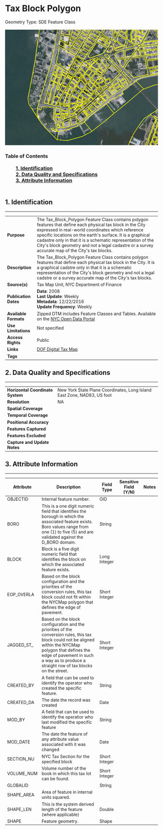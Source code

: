 # Tax Block Polygon
Geometry Type: SDE Feature Class<br><br>![image](https://github.com/CityOfNewYork/nyc-geo-metadata/blob/master/Images/DTM_Tax_Block_Polygon.PNG)

### Table of Contents<br><br>&nbsp;&nbsp;&nbsp;&nbsp;&nbsp;&nbsp;&nbsp;&nbsp;&nbsp;[**1. Identification**](#1-identification)<br>&nbsp;&nbsp;&nbsp;&nbsp;&nbsp;&nbsp;&nbsp;&nbsp;&nbsp;[**2. Data Quality and Specifications**](#2-data-quality-and-specifications)<br>&nbsp;&nbsp;&nbsp;&nbsp;&nbsp;&nbsp;&nbsp;&nbsp;&nbsp;[**3. Attribute Information**](#3-attribute-information)<br><br>
## 1. Identification
---------------------------------------------
|     |     |
| --- | --- |
**Purpose** |The Tax_Block_Polygon Feature Class contains polygon features that define each physical tax block in the City expressed in real-world coordinates which reference specific locations on the earth's surface.  It is a graphical cadastre only in that it is a schematic representation of the City's block geometry and not a legal cadastre or a survey accurate map of the City's tax blocks.
**Description** |The Tax_Block_Polygon Feature Class contains polygon features that define each physical tax block in the City. It is a graphical cadstre only in that it is a schematic representation of the City's block geometry and not a legal cadstre or a survey accurate map of the City's tax blocks.
**Source(s)** |Tax Map Unit, NYC Department of Finance
**Publication Dates** |**Data**: 2008<br>**Last Update**: Weekly<br>**Metadata**: 12/22/2016<br>**Update Frequency**: Weekly
**Available Formats** |Zipped DTM includes Feature Classes and Tables. Available on the [NYC Open Data Portal](https://data.cityofnewyork.us/Housing-Development/Department-of-Finance-Digital-Tax-Map/smk3-tmxj)
**Use Limitations** |Not specified
**Access Rights** |Public
**Links** |[DOF Digital Tax Map](http://gis.nyc.gov/taxmap/map.htm)
**Tags** |
## 2. Data Quality and Specifications
---------------------------------------------
|     |     |
| --- | --- |
**Horizontal Coordinate System** |New York State Plane Coordinates, Long Island East Zone, NAD83, US foot
**Resolution** |NA
**Spatial Coverage** |
**Temporal Coverage** |
**Positional Accuracy** |
**Features Captured** |
**Features Excluded** |
**Capture and Update Notes** |
## 3. Attribute Information
---------------------------------------------
| Attribute | Description | Field Type | Sensitive Field (Y/N) | Notes| 
|------------ | ------------- | -------- | ----------- | ----------|
| OBJECTID | Internal feature number. | OID | 
| BORO | This is a one digit numeric field that identifies the borough in which the associated feature exists. Boro values range from one (1) to five (5) and are validated against the D_BORO domain. | String | 
| BLOCK | Block is a five digit numeric field that identifies the block on which the associated feature exists.  | Long Integer | 
| EOP_OVERLA | Based on the block configuration and the priorities of the conversion rules, this tax block could not fit within the NYCMap polygon that defines the edge of pavement. | Short Integer |
| JAGGED_ST_ | Based on the block configuration and the priorities of the conversion rules, this tax block could not be aligned within the NYCMap polygon that defines the edge of pavement in such a way as to produce a straight row of tax blocks on the street. | Short Integer | 
| CREATED_BY | A field that can be used to identify the operator who created the specific feature. | String | 
| CREATED_DA | The date the record was created | Date | 
| MOD_BY | A field that can be used to identify the operatior who last modified the specific feature | String | 
| MOD_DATE | The date the feature of any attribute value associated with it was changed | Date | 
| SECTION_NU | NYC Tax Section for the specified block | Short Integer | 
| VOLUME_NUM | Volume number of the book in which this tax lot can be found. | Short Integer | 
| GLOBALID | | String |
| SHAPE_AREA | Area of feature in internal units squared. |  | 
| SHAPE_LEN | This is the system derived length of the feature (where applicable) | Double | 
| SHAPE | Feature geometry. | Shape | 